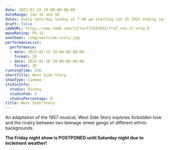 ```yaml
---
date: 2022-01-15 19:00:00-06:00
dateRange: Jan 15 and 16
dates: every Saturday Sunday at 7:00 pm starting Jan 15 2022 ending Jan 16  2022
draft: false
imdbURL: https://www.imdb.com/title/tt3581652/?ref_=nv_sr_srsg_0
mpaaRating: PG-13
oneSheet: /img/westside-story.jpg
performanceList:
  performance:
  - date: 2022-01-15 19:00:00-06:00
    format: 2D
  - date: 2022-01-16 19:00:00-06:00
    format: 2D
runningTime: 156
shortTitle: West Side Story
showType: Cinema
studioInfo:
  studio: Disney
  studioFee: 0
  studioPercentage: 0
title: West Side Story
---
```


An adaptation of the 1957 musical, West Side Story explores forbidden love and the rivalry between two teenage street gangs of different ethnic backgrounds.

**The Friday night show is POSTPONED until Saturday night due to inclement weather!**